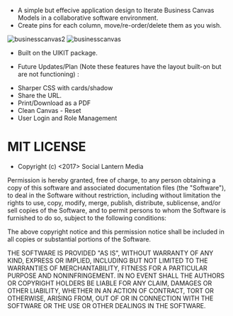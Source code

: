 - A simple but effecive application design to Iterate Business Canvas Models in a collaborative software environment.
- Create pins for each column, move/re-order/delete them as you wish.


![businesscanvas2](https://cloud.githubusercontent.com/assets/23016977/21630590/b92a1554-d22a-11e6-8d22-d2d86d90310a.jpg)
![businesscanvas](https://cloud.githubusercontent.com/assets/23016977/21630591/ba9a9076-d22a-11e6-93ec-b07645fa8e10.jpg)

- Built on the UIKIT package. 

 - Future Updates/Plan (Note these features have the layout built-on but are not functioning) :

* Sharper CSS with cards/shadow
* Share the URL.
* Print/Download as a PDF
* Clean Canvas - Reset
* User Login and Role Management

# MIT LICENSE

- Copyright (c) <2017> <copyright> Social Lantern Media

Permission is hereby granted, free of charge, to any person obtaining a copy
of this software and associated documentation files (the "Software"), to deal
in the Software without restriction, including without limitation the rights
to use, copy, modify, merge, publish, distribute, sublicense, and/or sell
copies of the Software, and to permit persons to whom the Software is
furnished to do so, subject to the following conditions:

The above copyright notice and this permission notice shall be included in all
copies or substantial portions of the Software.

THE SOFTWARE IS PROVIDED "AS IS", WITHOUT WARRANTY OF ANY KIND, EXPRESS OR
IMPLIED, INCLUDING BUT NOT LIMITED TO THE WARRANTIES OF MERCHANTABILITY,
FITNESS FOR A PARTICULAR PURPOSE AND NONINFRINGEMENT. IN NO EVENT SHALL THE
AUTHORS OR COPYRIGHT HOLDERS BE LIABLE FOR ANY CLAIM, DAMAGES OR OTHER
LIABILITY, WHETHER IN AN ACTION OF CONTRACT, TORT OR OTHERWISE, ARISING FROM,
OUT OF OR IN CONNECTION WITH THE SOFTWARE OR THE USE OR OTHER DEALINGS IN THE
SOFTWARE.
